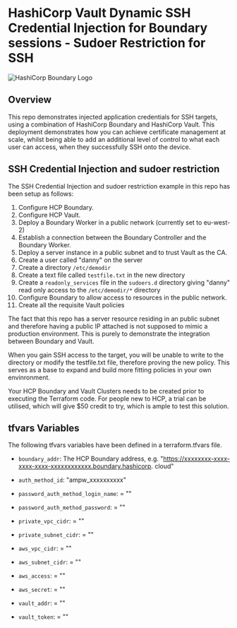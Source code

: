 # HashiCorp Vault Dynamic SSH Credential Injection for Boundary sessions - Sudoer Restriction for SSH

![HashiCorp Boundary Logo](https://www.hashicorp.com/_next/static/media/colorwhite.997fcaf9.svg)

## Overview

This repo demonstrates injected application credentials for SSH targets, using a combination of HashiCorp Boundary and HashiCorp Vault. This deployment demonstrates how you can achieve certificate management at scale, whilst being able to add an additional level of control to what each user can access, when they successfully SSH onto the device.

## SSH Credential Injection and sudoer restriction

The SSH Credential Injection and sudoer restriction example in this repo has been setup as follows:

1. Configure HCP Boundary.
2. Configure HCP Vault.
3. Deploy a Boundary Worker in a public network (currently set to eu-west-2)
4. Establish a connection between the Boundary Controller and the Boundary Worker.
5. Deploy a server instance in a public subnet and to trust Vault as the CA.
6. Create a user called "danny" on the server
7. Create a directory `/etc/demodir`
8. Create a text file called `testfile.txt` in the new directory
9. Create a `readonly_services` file in the `sudoers.d` directory giving "danny" read only access to the `/etc/demodir/*` directory
6. Configure Boundary to allow access to resources in the public network.
7. Create all the requisite Vault policies

<Note>The fact that this repo has a server resource residing in an public subnet and therefore having a public IP attached is not supposed to mimic a production environment. This is purely to demonstrate the integration between Boundary and Vault.</Note>

<Note>When you gain SSH access to the target, you will be unable to write to the directory or modify the testfile.txt file, therefore proving the new policy. This serves as a base to expand and build more fitting policies in your own envinronment. </Note>

Your HCP Boundary and Vault Clusters needs to be created prior to executing the Terraform code. For people new to HCP, a trial can be utilised, which will give $50 credit to try, which is ample to test this solution.

## tfvars Variables

The following tfvars variables have been defined in a terraform.tfvars file.

- `boundary_addr`: The HCP Boundary address, e.g. "https://xxxxxxxx-xxxx-xxxx-xxxx-xxxxxxxxxxxx.boundary.hashicorp.
cloud"
- `auth_method_id`: "ampw_xxxxxxxxxx"                 
                 
- `password_auth_method_login_name`: = ""
- `password_auth_method_password`:   = ""
- `private_vpc_cidr`:                = ""
- `private_subnet_cidr`:             = ""
- `aws_vpc_cidr`:                    = ""
- `aws_subnet_cidr`:                 = ""
- `aws_access`:                      = ""
- `aws_secret`:                      = ""
- `vault_addr`:                      = ""
- `vault_token`:                     = ""